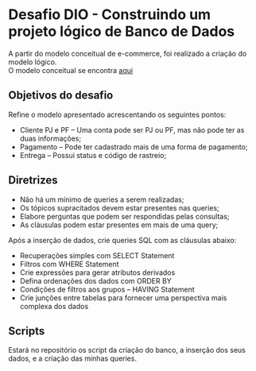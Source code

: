 # Desafio DIO - Construindo um projeto lógico de Banco de Dados

A partir do modelo conceitual de e-commerce, foi realizado a criação do modelo lógico.   
O modelo conceitual se encontra [aqui](https://github.com/beatrizmaenisi/desafio_dio.me)

## Objetivos do desafio
Refine o modelo apresentado acrescentando os seguintes pontos:

- Cliente PJ e PF – Uma conta pode ser PJ ou PF, mas não pode ter as duas informações;
- Pagamento – Pode ter cadastrado mais de uma forma de pagamento;
- Entrega – Possui status e código de rastreio;

## Diretrizes

- Não há um mínimo de queries a serem realizadas;
- Os tópicos supracitados devem estar presentes nas queries;
- Elabore perguntas que podem ser respondidas pelas consultas;
- As cláusulas podem estar presentes em mais de uma query;

Após a inserção de dados, crie queries SQL com as cláusulas abaixo:

- Recuperações simples com SELECT Statement
- Filtros com WHERE Statement
- Crie expressões para gerar atributos derivados
- Defina ordenações dos dados com ORDER BY
- Condições de filtros aos grupos – HAVING Statement
- Crie junções entre tabelas para fornecer uma perspectiva mais complexa dos dados

## Scripts
Estará no repositório os script da criação do banco, a inserção dos seus dados, e a criação das minhas queries. 
